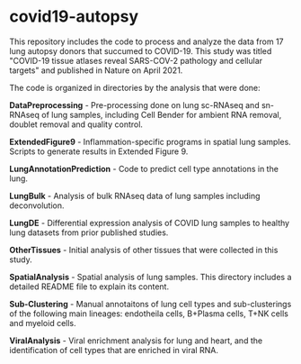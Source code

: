 # covid19-autopsy

This repository includes the code to process and analyze the data from 17 lung autopsy donors that succumed to COVID-19. This study was titled "COVID-19 tissue atlases reveal SARS-COV-2 pathology and cellular targets" and published in Nature on April 2021.

The code is organized in directories by the analysis that were done:

**DataPreprocessing** - Pre-processing done on lung sc-RNAseq and sn-RNAseq of lung samples, including Cell Bender for ambient RNA removal, doublet removal and quality control.

**ExtendedFigure9** - Inflammation-specific programs in spatial lung samples. Scripts to generate results in Extended Figure 9.

**LungAnnotationPrediction** - Code to predict cell type annotations in the lung.

**LungBulk** - Analysis of bulk RNAseq data of lung samples including deconvolution.

**LungDE** - Differential expression analysis of COVID lung samples to healthy lung datasets from prior published studies.

**OtherTissues** - Initial analysis of other tissues that were collected in this study.

**SpatialAnalysis** - Spatial analysis of lung samples. This directory includes a detailed README file to explain its content.

**Sub-Clustering** - Manual annotaitons of lung cell types and sub-clusterings of the following main lineages: endotheila cells, B+Plasma cells, T+NK cells and myeloid cells.

**ViralAnalysis** - Viral enrichment analysis for lung and heart, and the identification of cell types that are enriched in viral RNA.
